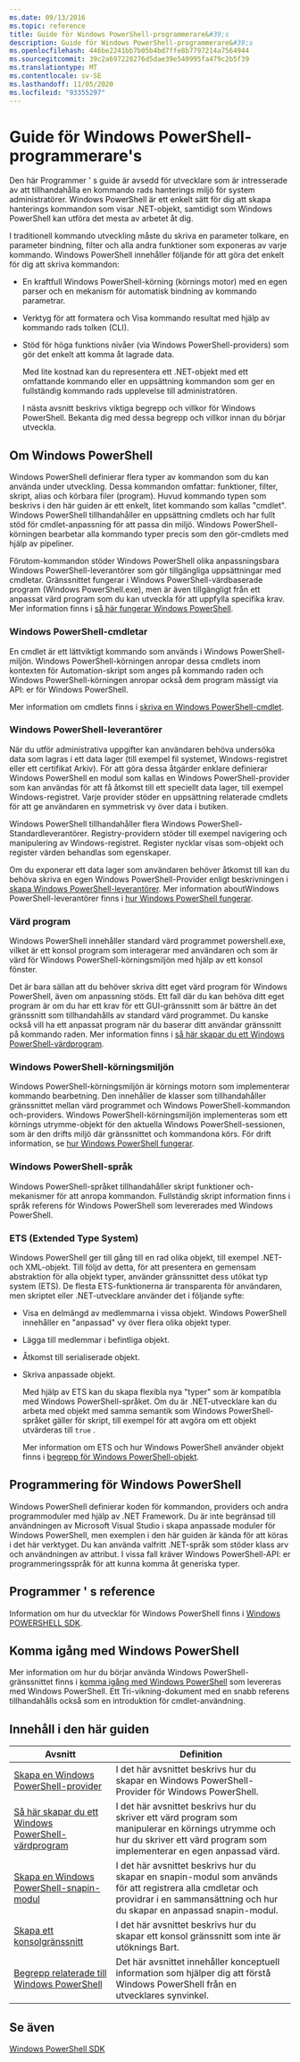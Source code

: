 ```yaml
---
ms.date: 09/13/2016
ms.topic: reference
title: Guide för Windows PowerShell-programmerare&#39;s
description: Guide för Windows PowerShell-programmerare&#39;s
ms.openlocfilehash: 446be2241bb7b05b4bd7ffe8b7797214a7564944
ms.sourcegitcommit: 39c2a697228276d5dae39e540995fa479c2b5f39
ms.translationtype: MT
ms.contentlocale: sv-SE
ms.lasthandoff: 11/05/2020
ms.locfileid: "93355297"
---
```

# <a name="windows-powershell-programmer39s-guide"></a>Guide för Windows PowerShell-programmerare&#39;s

Den här Programmer ' s guide är avsedd för utvecklare som är intresserade av att tillhandahålla en kommando rads hanterings miljö för system administratörer. Windows PowerShell är ett enkelt sätt för dig att skapa hanterings kommandon som visar .NET-objekt, samtidigt som Windows PowerShell kan utföra det mesta av arbetet åt dig.

I traditionell kommando utveckling måste du skriva en parameter tolkare, en parameter bindning, filter och alla andra funktioner som exponeras av varje kommando. Windows PowerShell innehåller följande för att göra det enkelt för dig att skriva kommandon:

- En kraftfull Windows PowerShell-körning (körnings motor) med en egen parser och en mekanism för automatisk bindning av kommando parametrar.

- Verktyg för att formatera och Visa kommando resultat med hjälp av kommando rads tolken (CLI).

- Stöd för höga funktions nivåer (via Windows PowerShell-providers) som gör det enkelt att komma åt lagrade data.

  Med lite kostnad kan du representera ett .NET-objekt med ett omfattande kommando eller en uppsättning kommandon som ger en fullständig kommando rads upplevelse till administratören.

  I nästa avsnitt beskrivs viktiga begrepp och villkor för Windows PowerShell. Bekanta dig med dessa begrepp och villkor innan du börjar utveckla.

## <a name="about-windows-powershell"></a>Om Windows PowerShell

Windows PowerShell definierar flera typer av kommandon som du kan använda under utveckling. Dessa kommandon omfattar: funktioner, filter, skript, alias och körbara filer (program). Huvud kommando typen som beskrivs i den här guiden är ett enkelt, litet kommando som kallas "cmdlet". Windows PowerShell tillhandahåller en uppsättning cmdlets och har fullt stöd för cmdlet-anpassning för att passa din miljö. Windows PowerShell-körningen bearbetar alla kommando typer precis som den gör-cmdlets med hjälp av pipeliner.

Förutom-kommandon stöder Windows PowerShell olika anpassningsbara Windows PowerShell-leverantörer som gör tillgängliga uppsättningar med cmdletar. Gränssnittet fungerar i Windows PowerShell-värdbaserade program (Windows PowerShell.exe), men är även tillgängligt från ett anpassat värd program som du kan utveckla för att uppfylla specifika krav. Mer information finns i [så här fungerar Windows PowerShell](/previous-versions//ms714658(v=vs.85)).

### <a name="windows-powershell-cmdlets"></a>Windows PowerShell-cmdletar

En cmdlet är ett lättviktigt kommando som används i Windows PowerShell-miljön. Windows PowerShell-körningen anropar dessa cmdlets inom kontexten för Automation-skript som anges på kommando raden och Windows PowerShell-körningen anropar också dem program mässigt via API: er för Windows PowerShell.

Mer information om cmdlets finns i [skriva en Windows PowerShell-cmdlet](../cmdlet/writing-a-windows-powershell-cmdlet.md).

### <a name="windows-powershell-providers"></a>Windows PowerShell-leverantörer

När du utför administrativa uppgifter kan användaren behöva undersöka data som lagras i ett data lager (till exempel fil systemet, Windows-registret eller ett certifikat Arkiv). För att göra dessa åtgärder enklare definierar Windows PowerShell en modul som kallas en Windows PowerShell-provider som kan användas för att få åtkomst till ett speciellt data lager, till exempel Windows-registret. Varje provider stöder en uppsättning relaterade cmdlets för att ge användaren en symmetrisk vy över data i butiken.

Windows PowerShell tillhandahåller flera Windows PowerShell-Standardleverantörer. Registry-providern stöder till exempel navigering och manipulering av Windows-registret. Register nycklar visas som-objekt och register värden behandlas som egenskaper.

Om du exponerar ett data lager som användaren behöver åtkomst till kan du behöva skriva en egen Windows PowerShell-Provider enligt beskrivningen i [skapa Windows PowerShell-leverantörer](./how-to-create-a-windows-powershell-provider.md). Mer information aboutWindows PowerShell-leverantörer finns i [hur Windows PowerShell fungerar](/previous-versions//ms714658(v=vs.85)).

### <a name="host-application"></a>Värd program

Windows PowerShell innehåller standard värd programmet powershell.exe, vilket är ett konsol program som interagerar med användaren och som är värd för Windows PowerShell-körningsmiljön med hjälp av ett konsol fönster.

Det är bara sällan att du behöver skriva ditt eget värd program för Windows PowerShell, även om anpassning stöds. Ett fall där du kan behöva ditt eget program är om du har ett krav för ett GUI-gränssnitt som är bättre än det gränssnitt som tillhandahålls av standard värd programmet. Du kanske också vill ha ett anpassat program när du baserar ditt användar gränssnitt på kommando raden. Mer information finns i [så här skapar du ett Windows PowerShell-värdprogram](/powershell/scripting/developer/hosting/writing-a-windows-powershell-host-application).

### <a name="windows-powershell-runtime"></a>Windows PowerShell-körningsmiljön

Windows PowerShell-körningsmiljön är körnings motorn som implementerar kommando bearbetning. Den innehåller de klasser som tillhandahåller gränssnittet mellan värd programmet och Windows PowerShell-kommandon och-providers. Windows PowerShell-körningsmiljön implementeras som ett körnings utrymme-objekt för den aktuella Windows PowerShell-sessionen, som är den drifts miljö där gränssnittet och kommandona körs. För drift information, se [hur Windows PowerShell fungerar](/previous-versions//ms714658(v=vs.85)).

### <a name="windows-powershell-language"></a>Windows PowerShell-språk

Windows PowerShell-språket tillhandahåller skript funktioner och-mekanismer för att anropa kommandon. Fullständig skript information finns i språk referens för Windows PowerShell som levererades med Windows PowerShell.

### <a name="extended-type-system-ets"></a>ETS (Extended Type System)

Windows PowerShell ger till gång till en rad olika objekt, till exempel .NET-och XML-objekt.
Till följd av detta, för att presentera en gemensam abstraktion för alla objekt typer, använder gränssnittet dess utökat typ system (ETS). De flesta ETS-funktionerna är transparenta för användaren, men skriptet eller .NET-utvecklare använder det i följande syfte:

- Visa en delmängd av medlemmarna i vissa objekt. Windows PowerShell innehåller en "anpassad" vy över flera olika objekt typer.

- Lägga till medlemmar i befintliga objekt.

- Åtkomst till serialiserade objekt.

- Skriva anpassade objekt.

  Med hjälp av ETS kan du skapa flexibla nya "typer" som är kompatibla med Windows PowerShell-språket. Om du är .NET-utvecklare kan du arbeta med objekt med samma semantik som Windows PowerShell-språket gäller för skript, till exempel för att avgöra om ett objekt utvärderas till `true` .

  Mer information om ETS och hur Windows PowerShell använder objekt finns i [begrepp för Windows PowerShell-objekt](/powershell/scripting/learn/understanding-important-powershell-concepts).

## <a name="programming-for-windows-powershell"></a>Programmering för Windows PowerShell

Windows PowerShell definierar koden för kommandon, providers och andra programmoduler med hjälp av .NET Framework. Du är inte begränsad till användningen av Microsoft Visual Studio i skapa anpassade moduler för Windows PowerShell, men exemplen i den här guiden är kända för att köras i det här verktyget. Du kan använda valfritt .NET-språk som stöder klass arv och användningen av attribut. I vissa fall kräver Windows PowerShell-API: er programmeringsspråk för att kunna komma åt generiska typer.

## <a name="programmers-reference"></a>Programmer ' s reference

Information om hur du utvecklar för Windows PowerShell finns i [Windows POWERSHELL SDK](../windows-powershell-reference.md).

## <a name="getting-started-using-windows-powershell"></a>Komma igång med Windows PowerShell

Mer information om hur du börjar använda Windows PowerShell-gränssnittet finns i [komma igång med Windows PowerShell](/powershell/scripting/getting-started/getting-started-with-windows-powershell) som levereras med Windows PowerShell. Ett Tri-vikning-dokument med en snabb referens tillhandahålls också som en introduktion för cmdlet-användning.

## <a name="contents-of-this-guide"></a>Innehåll i den här guiden

|Avsnitt|Definition|
|-----------|----------------|
|[Skapa en Windows PowerShell-provider](./how-to-create-a-windows-powershell-provider.md)|I det här avsnittet beskrivs hur du skapar en Windows PowerShell-Provider för Windows PowerShell.|
|[Så här skapar du ett Windows PowerShell-värdprogram](/powershell/scripting/developer/hosting/writing-a-windows-powershell-host-application)|I det här avsnittet beskrivs hur du skriver ett värd program som manipulerar en körnings utrymme och hur du skriver ett värd program som implementerar en egen anpassad värd.|
|[Skapa en Windows PowerShell-snapin-modul](../cmdlet/how-to-create-a-windows-powershell-snap-in.md)|I det här avsnittet beskrivs hur du skapar en snapin-modul som används för att registrera alla cmdletar och providrar i en sammansättning och hur du skapar en anpassad snapin-modul.|
|[Skapa ett konsolgränssnitt](./how-to-create-a-console-shell.md)|I det här avsnittet beskrivs hur du skapar ett konsol gränssnitt som inte är utöknings Bart.|
|[Begrepp relaterade till Windows PowerShell](./windows-powershell-concepts.md)|Det här avsnittet innehåller konceptuell information som hjälper dig att förstå Windows PowerShell från en utvecklares synvinkel.|

## <a name="see-also"></a>Se även

[Windows PowerShell SDK](../windows-powershell-reference.md)
